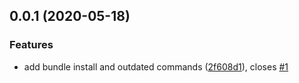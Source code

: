 ## 0.0.1 (2020-05-18)

### Features

* add bundle install and outdated commands ([2f608d1](https://github.com/mbreit/vscode-bundler/commit/2f608d1971bedcab98f85557f71420c68114ae38)), closes [#1](https://github.com/mbreit/vscode-bundler/issues/1)
